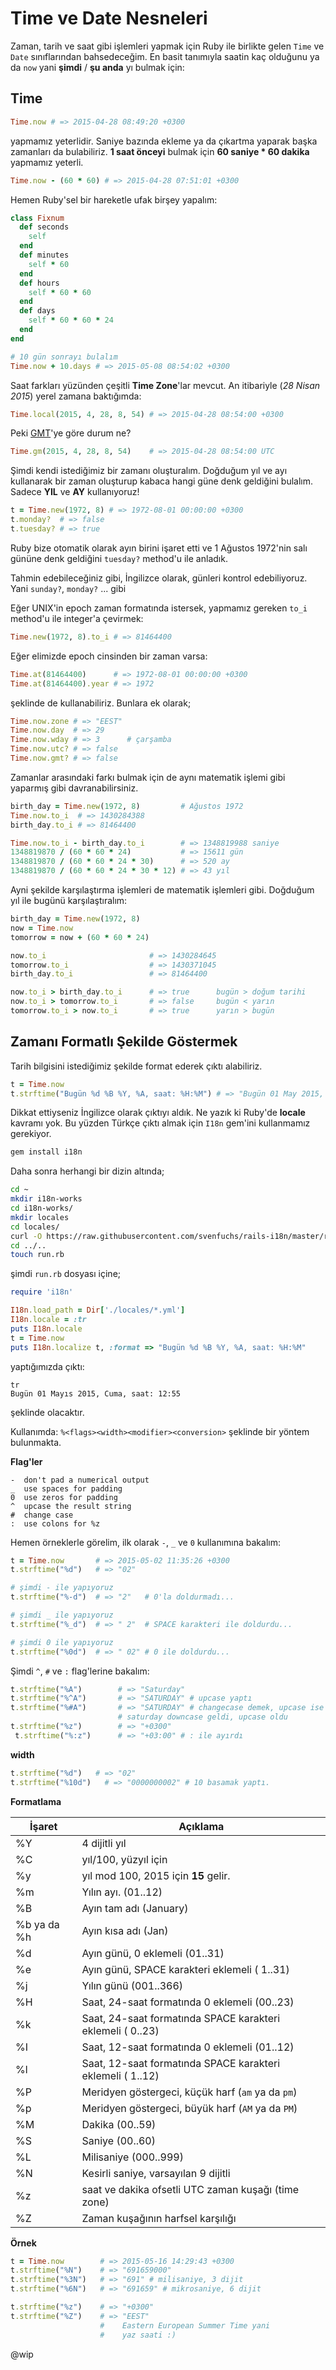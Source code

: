 # Time ve Date Nesneleri

Zaman, tarih ve saat gibi işlemleri yapmak için Ruby ile birlikte gelen `Time` ve `Date` sınıflarından bahsedeceğim. En basit tanımıyla saatin kaç olduğunu ya da `now` yani **şimdi** / **şu anda** yı bulmak için:

## Time

```ruby
Time.now # => 2015-04-28 08:49:20 +0300
```

yapmamız yeterlidir. Saniye bazında ekleme ya da çıkartma yaparak başka zamanları da bulabiliriz. **1 saat önceyi** bulmak için **60 saniye * 60 dakika** yapmamız yeterli.

```ruby
Time.now - (60 * 60) # => 2015-04-28 07:51:01 +0300
```

Hemen Ruby'sel bir hareketle ufak birşey yapalım:

```ruby
class Fixnum
  def seconds
    self
  end
  def minutes
    self * 60
  end
  def hours
    self * 60 * 60
  end
  def days
    self * 60 * 60 * 24
  end
end

# 10 gün sonrayı bulalım
Time.now + 10.days # => 2015-05-08 08:54:02 +0300
```

Saat farkları yüzünden çeşitli **Time Zone**'lar mevcut. An itibariyle (_28 Nisan 2015_) yerel zamana baktığımda:

```ruby
Time.local(2015, 4, 28, 8, 54) # => 2015-04-28 08:54:00 +0300
```

Peki [GMT](http://wwp.greenwichmeantime.com/)'ye göre durum ne?

```ruby
Time.gm(2015, 4, 28, 8, 54)    # => 2015-04-28 08:54:00 UTC
```

Şimdi kendi istediğimiz bir zamanı oluşturalım. Doğduğum yıl ve ayı kullanarak bir zaman oluşturup kabaca hangi güne denk geldiğini bulalım. Sadece **YIL** ve **AY** kullanıyoruz!

```ruby
t = Time.new(1972, 8) # => 1972-08-01 00:00:00 +0300
t.monday?  # => false
t.tuesday? # => true
```

Ruby bize otomatik olarak ayın birini işaret etti ve 1 Ağustos 1972'nin salı gününe denk geldiğini `tuesday?` method'u ile anladık.

Tahmin edebileceğiniz gibi, İngilizce olarak, günleri kontrol edebiliyoruz. Yani `sunday?`, `monday?` ... gibi

Eğer UNIX'in epoch zaman formatında istersek, yapmamız gereken `to_i` method'u ile integer'a çevirmek:

```ruby
Time.new(1972, 8).to_i # => 81464400
```

Eğer elimizde epoch cinsinden bir zaman varsa:

```ruby
Time.at(81464400)      # => 1972-08-01 00:00:00 +0300
Time.at(81464400).year # => 1972
```

şeklinde de kullanabiliriz. Bunlara ek olarak;

```ruby
Time.now.zone # => "EEST"
Time.now.day  # => 29
Time.now.wday # => 3      # çarşamba
Time.now.utc? # => false
Time.now.gmt? # => false
```

Zamanlar arasındaki farkı bulmak için de aynı matematik işlemi gibi yaparmış gibi davranabilirsiniz.

```ruby
birth_day = Time.new(1972, 8)         # Ağustos 1972
Time.now.to_i  # => 1430284388
birth_day.to_i # => 81464400

Time.now.to_i - birth_day.to_i        # => 1348819988 saniye
1348819870 / (60 * 60 * 24)           # => 15611 gün
1348819870 / (60 * 60 * 24 * 30)      # => 520 ay
1348819870 / (60 * 60 * 24 * 30 * 12) # => 43 yıl
```

Ayni şekilde karşılaştırma işlemleri de matematik işlemleri gibi. Doğduğum yıl ile bugünü karşılaştıralım:

```ruby
birth_day = Time.new(1972, 8)
now = Time.now
tomorrow = now + (60 * 60 * 24)

now.to_i                       # => 1430284645
tomorrow.to_i                  # => 1430371045
birth_day.to_i                 # => 81464400

now.to_i > birth_day.to_i      # => true      bugün > doğum tarihi
now.to_i > tomorrow.to_i       # => false     bugün < yarın
tomorrow.to_i > now.to_i       # => true      yarın > bugün
```

## Zamanı Formatlı Şekilde Göstermek

Tarih bilgisini istediğimiz şekilde format ederek çıktı alabiliriz.

```ruby
t = Time.now
t.strftime("Bugün %d %B %Y, %A, saat: %H:%M") # => "Bugün 01 May 2015, Friday, saat: 12:35"
```

Dikkat ettiyseniz İngilizce olarak çıktıyı aldık. Ne yazık ki Ruby'de **locale** kavramı yok. Bu yüzden Türkçe çıktı almak için `I18n` gem'ini kullanmamız gerekiyor.

```bash
gem install i18n
```

Daha sonra herhangi bir dizin altında;

```bash
cd ~
mkdir i18n-works
cd i18n-works/
mkdir locales
cd locales/
curl -O https://raw.githubusercontent.com/svenfuchs/rails-i18n/master/rails/locale/tr.yml
cd ../..
touch run.rb
```

şimdi `run.rb` dosyası içine;

```ruby
require 'i18n'

I18n.load_path = Dir['./locales/*.yml']
I18n.locale = :tr
puts I18n.locale
t = Time.now
puts I18n.localize t, :format => "Bugün %d %B %Y, %A, saat: %H:%M"
```

yaptığımızda çıktı:

```
tr
Bugün 01 Mayıs 2015, Cuma, saat: 12:55
```

şeklinde olacaktır.

Kullanımda: `%<flags><width><modifier><conversion>` şeklinde bir yöntem bulunmakta.

**Flag'ler**

```
-  don't pad a numerical output
_  use spaces for padding
0  use zeros for padding
^  upcase the result string
#  change case
:  use colons for %z
```

Hemen örneklerle görelim, ilk olarak `-`, `_` ve `0` kullanımına bakalım:

```ruby
t = Time.now       # => 2015-05-02 11:35:26 +0300
t.strftime("%d")   # => "02"

# şimdi - ile yapıyoruz
t.strftime("%-d")  # => "2"   # 0'la doldurmadı...

# şimdi _ ile yapıyoruz
t.strftime("%_d")  # => " 2"  # SPACE karakteri ile doldurdu...

# şimdi 0 ile yapıyoruz
t.strftime("%0d")  # => " 02" # 0 ile doldurdu...
```

Şimdi `^`, `#` ve `:` flag'lerine bakalım:

```ruby
t.strftime("%A")        # => "Saturday"
t.strftime("%^A")       # => "SATURDAY" # upcase yaptı
t.strftime("%#A")       # => "SATURDAY" # changecase demek, upcase ise down, downcase ise up yapmak demek.
                        # saturday downcase geldi, upcase oldu
t.strftime("%z")        # => "+0300"
 t.strftime("%:z")      # => "+03:00" # : ile ayırdı
```

**width**

```ruby
t.strftime("%d")   # => "02"
t.strftime("%10d")   # => "0000000002" # 10 basamak yaptı.
```

**Formatlama**

| İşaret | Açıklama |
| -- | -- |
| %Y | 4 dijitli yıl |
| %C | yıl/100, yüzyıl için |
| %y | yıl mod 100, 2015 için **15** gelir. |
| %m | Yılın ayı. (01..12) |
| %B | Ayın tam adı (January) |
| %b ya da %h | Ayın kısa adı (Jan) |
| %d | Ayın günü, 0 eklemeli (01..31) |
| %e | Ayın günü, SPACE karakteri eklemeli ( 1..31) |
| %j | Yılın günü (001..366) |
| %H | Saat, 24-saat formatında 0 eklemeli (00..23) |
| %k | Saat, 24-saat formatında SPACE karakteri eklemeli ( 0..23) |
| %I | Saat, 12-saat formatında 0 eklemeli (01..12) |
| %l | Saat, 12-saat formatında SPACE karakteri eklemeli ( 1..12) |
| %P | Meridyen göstergeci, küçük harf (`am` ya da `pm`) |
| %p | Meridyen göstergeci, büyük harf (`AM` ya da `PM`) |
| %M | Dakika (00..59) |
| %S | Saniye (00..60) |
| %L | Milisaniye (000..999) |
| %N | Kesirli saniye, varsayılan 9 dijitli |
| %z | saat ve dakika ofsetli UTC zaman kuşağı (time zone) |
| %Z | Zaman kuşağının harfsel karşılığı |

**Örnek**

```ruby
t = Time.now        # => 2015-05-16 14:29:43 +0300
t.strftime("%N")    # => "691659000"
t.strftime("%3N")   # => "691" # milisaniye, 3 dijit
t.strftime("%6N")   # => "691659" # mikrosaniye, 6 dijit

t.strftime("%z")    # => "+0300"
t.strftime("%Z")    # => "EEST"
                    #    Eastern European Summer Time yani
                    #    yaz saati :)
```



@wip




